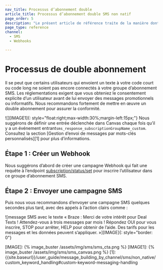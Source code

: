 ```yaml
---
nav_title: Processus d’abonnement double
article_title: Processus d’abonnement double SMS non natif
page_order: 5
description: "Le présent article de référence traite de la manière dont Braze traite certains mots clés pour les utilisateurs de SMS non-natif, ainsi que les bonnes pratiques lors de la création d’une campagne de webhook SMS."
page_type: reference
channel:
  - SMS
  - Webhooks

---
```


# Processus de double abonnement

Il se peut que certains utilisateurs qui envoient un texte à votre code court ou code long ne soient pas encore connectés à votre groupe d’abonnement SMS. Les réglementations exigent que vous obteniez le consentement explicite d’un utilisateur avant de lui envoyer des messages promotionnels ou informatifs. Nous recommandons fortement de mettre en œuvre un double abonnement pour assurer la conformité. 

![][IMAGE1]{: style="float:right;max-width:30%;margin-left:15px;"}
Nous suggérons de définir une entrée déclenchée dans Canvas chaque fois qu’il y a un événement entrant`sms_response_subscriptionGroupName_custom`. Consultez la section [Gestion d’envoi de messages par mots-clés personnalisés][1] pour plus d’informations.

## Étape 1 : Créer un Webhook

Nous suggérons d’abord de créer une campagne Webhook qui fait une requête à l’endpoint [subscription/status/set][SSSendpoint] pour inscrire l’utilisateur dans ce groupe d’abonnement SMS.

## Étape 2 : Envoyer une campagne SMS

Puis nous vous recommandons d’envoyer une campagne SMS quelques secondes plus tard, avec des appels à l’action clairs comme :

![message SMS avec le texte « Braze : Merci de votre intérêt pour Deal Texts ! Attendez-vous à trois messages par mois ! Répondez OUI pour vous inscrire, STOP pour arrêter, HELP pour obtenir de l’aide. Des tarifs pour les messages et les données peuvent s’appliquer. »][IMAGE]{: style="border: 0"}

[SSSendpoint]: {{site.baseurl}}/api/endpoints/subscription_groups/post_update_user_subscription_group_status/
[IMAGE]: {% image_buster /assets/img/sms/sms_cta.png %}
[IMAGE1]: {% image_buster /assets/img/sms/sms_canvas.png %}
[1]: {{site.baseurl}}/user_guide/message_building_by_channel/sms/non_native/custom_keyword_handling#custom-keyword-messaging-handling
